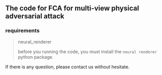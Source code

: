 ## The code for FCA for multi-view physical adversarial attack

### requirements

> neural_renderer 
>
> [neural renderer]: https://github.com/daniilidis-group/neural_renderer.git	"neural renderer"
>
> before you running the code, you must install the `neural renderer` python package.

If there is any question, please contact us without hesitate.